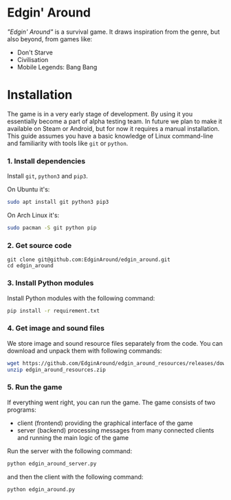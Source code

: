 # Edgin' Around

*"Edgin' Around"* is a survival game. It draws inspiration from the genre, but also beyond, from
games like:

 - Don't Starve
 - Civilisation
 - Mobile Legends: Bang Bang

# Installation

The game is in a very early stage of development. By using it you essentially become a part of alpha
testing team. In future we plan to make it available on Steam or Android, but for now it requires a
manual installation. This guide assumes you have a basic knowledge of Linux command-line and
familiarity with tools like `git` or `python`.

### 1. Install dependencies

Install `git`, `python3` and `pip3`.

On Ubuntu it's:
```sh
sudo apt install git python3 pip3
```

On Arch Linux it's:
```sh
sudo pacman -S git python pip
```

### 2. Get source code

```
git clone git@github.com:EdginAround/edgin_around.git
cd edgin_around
```

### 3. Install Python modules

Install Python modules with the following command:
```sh
pip install -r requirement.txt
```

### 4. Get image and sound files

We store image and sound resource files separately from the code. You can download and unpack them
with following commands:
```sh
wget https://github.com/EdginAround/edgin_around_resources/releases/download/0.0.1/edgin_around_resources.zip
unzip edgin_around_resources.zip
```

### 5. Run the game

If everything went right, you can run the game. The game consists of two programs:
 - client (frontend) providing the graphical interface of the game
 - server (backend) processing messages from many connected clients and running the main logic of
   the game

Run the server with the following command:
```sh
python edgin_around_server.py
```

and then the client with the following command:
```sh
python edgin_around.py
```

